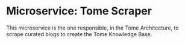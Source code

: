# Microservice: Tome Scraper 

This microservice is the one responsible, in the Tome Architecture, to scrape curated blogs to create the Tome Knowledge Base. 

